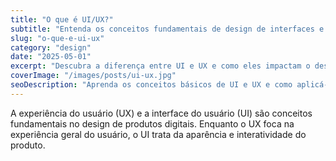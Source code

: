 ```yaml
---
title: "O que é UI/UX?"
subtitle: "Entenda os conceitos fundamentais de design de interfaces e experiência do usuário."
slug: "o-que-e-ui-ux"
category: "design"
date: "2025-05-01"
excerpt: "Descubra a diferença entre UI e UX e como eles impactam o design de produtos digitais."
coverImage: "/images/posts/ui-ux.jpg"
seoDescription: "Aprenda os conceitos básicos de UI e UX e como aplicá-los em seus projetos."
---
```


A experiência do usuário (UX) e a interface do usuário (UI) são conceitos fundamentais no design de produtos digitais. Enquanto o UX foca na experiência geral do usuário, o UI trata da aparência e interatividade do produto.